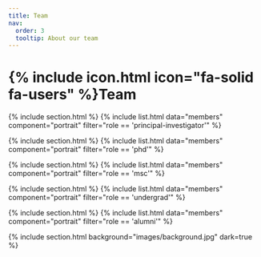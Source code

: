```yaml
---
title: Team
nav:
  order: 3
  tooltip: About our team
---
```


# {% include icon.html icon="fa-solid fa-users" %}Team


{% include section.html %}
{% include list.html data="members" component="portrait" filter="role == 'principal-investigator'" %}

{% include section.html %}
{% include list.html data="members" component="portrait" filter="role == 'phd'" %}

{% include section.html %}
{% include list.html data="members" component="portrait" filter="role == 'msc'" %}

{% include section.html %}
{% include list.html data="members" component="portrait" filter="role == 'undergrad'" %}

{% include section.html %}
{% include list.html data="members" component="portrait" filter="role == 'alumni'" %}

{% include section.html background="images/background.jpg" dark=true %}

